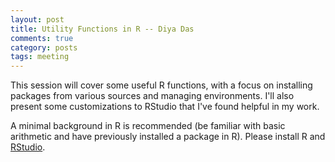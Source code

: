 ```yaml
---
layout: post
title: Utility Functions in R -- Diya Das
comments: true
category: posts
tags: meeting
---
```


This session will cover some useful R functions, with a focus on installing packages from various sources and managing environments. I'll also present some customizations to RStudio that I've found helpful in my work.

A minimal background in R is recommended (be familiar with basic arithmetic and have previously installed a package in R). Please install R and [RStudio](rstudio.com). 

